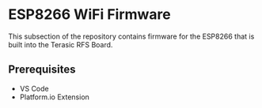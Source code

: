 # ESP8266 WiFi Firmware

This subsection of the repository contains firmware for the ESP8266 that is built into the Terasic RFS Board.

## Prerequisites

- VS Code
- Platform.io Extension

